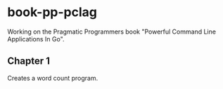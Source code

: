 # book-pp-pclag

Working on the Pragmatic Programmers book "Powerful Command Line Applications In Go".

## Chapter 1

Creates a word count program.

